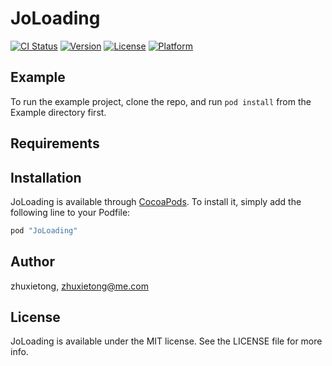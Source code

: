 # JoLoading

[![CI Status](http://img.shields.io/travis/zhuxietong/JoLoading.svg?style=flat)](https://travis-ci.org/zhuxietong/JoLoading)
[![Version](https://img.shields.io/cocoapods/v/JoLoading.svg?style=flat)](http://cocoapods.org/pods/JoLoading)
[![License](https://img.shields.io/cocoapods/l/JoLoading.svg?style=flat)](http://cocoapods.org/pods/JoLoading)
[![Platform](https://img.shields.io/cocoapods/p/JoLoading.svg?style=flat)](http://cocoapods.org/pods/JoLoading)

## Example

To run the example project, clone the repo, and run `pod install` from the Example directory first.

## Requirements

## Installation

JoLoading is available through [CocoaPods](http://cocoapods.org). To install
it, simply add the following line to your Podfile:

```ruby
pod "JoLoading"
```

## Author

zhuxietong, zhuxietong@me.com

## License

JoLoading is available under the MIT license. See the LICENSE file for more info.
